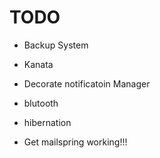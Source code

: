# TODO

 - Backup System

 - Kanata

 - Decorate notificatoin Manager

 - blutooth

 - hibernation

 - Get mailspring working!!!

